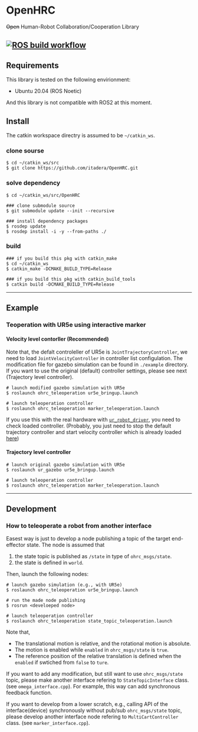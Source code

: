 # OpenHRC
~~Open~~ Human-Robot Collaboration/Cooperation Library

[![ROS build workflow](https://github.com/itadera/OpenHRC/actions/workflows/build.yaml/badge.svg)](https://github.com/itadera/OpenHRC/actions/workflows/build.yaml)
---

## Requirements
This library is tested on the following envirionment:
- Ubuntu 20.04 (ROS Noetic)

And this library is not compatible with ROS2 at this moment.

## Install

The catkin workspace directry is assumed to be ``~/catkin_ws``.
### clone sourse
```
$ cd ~/catkin_ws/src
$ git clone https://github.com/itadera/OpenHRC.git 
```

### solve dependency
```
$ cd ~/catkin_ws/src/OpenHRC

### clone submodule source
$ git submodule update --init --recursive

### install dependency packages
$ rosdep update
$ rosdep install -i -y --from-paths ./ 
```

### build
```
### if you build this pkg with catkin_make
$ cd ~/catkin_ws
$ catkin_make -DCMAKE_BUILD_TYPE=Release

### if you build this pkg with catkin_build_tools
$ catkin build -DCMAKE_BUILD_TYPE=Release
```


---
## Example

### Teoperation with UR5e using interactive marker

#### Velocity level contorller (Recommended)
Note that, the defalt controleller of UR5e is `JointTrajectoryController`, we need to load `JointVelocityController` in controller list configulation.
The modification file for gazebo simulation can be found in `./example` directory.
If you want to use the original (default) controller settings, please see next (Trajectory level controller). 


```
# launch modified gazebo simulation with UR5e
$ roslaunch ohrc_teleoperation ur5e_bringup.launch

# launch teleoperation controller
$ roslaunch ohrc_teleoperation marker_teleoperation.launch
```

If you use this with the real hardware with [`ur_robot_driver`](https://github.com/UniversalRobots/Universal_Robots_ROS_Driver), you need to check loaded controller. (Probably, you just need to stop the default trajectory controller and start velocity controller which is already loaded [here](https://github.com/UniversalRobots/Universal_Robots_ROS_Driver/blob/7b6b62bf81f2a032e0b6c7c8e1046cae35e079c7/ur_robot_driver/config/ur5e_controllers.yaml#L129))


#### Trajectory level controller



```
# launch original gazebo simulation with UR5e
$ roslaunch ur_gazebo ur5e_bringup.launch

# launch teleoperation controller
$ roslaunch ohrc_teleoperation marker_teleoperation.launch
```


---
## Development
### How to teleoperate a robot from another interface
Easest way is just to develop a node publishing a topic of the target end-effector state.
The node is assumed that

1. the state topic is published as ``/state`` in type of ``ohrc_msgs/state``.
1. the state is defined in ``world``.

Then, launch the following nodes: 
```
# launch gazebo simulation (e.g., with UR5e)
$ roslaunch ohrc_teleoperation ur5e_bringup.launch

# run the made node publishing 
$ rosrun <develoeped node> 

# launch teleoperation controller
$ roslaunch ohrc_teleoperation state_topic_teleoperation.launch
```

Note that,
- The translational motion is relative, and the rotational motion is absolute.
- The motion is enabled while ``enabled`` in ``ohrc_msgs/state`` is ``true``.
- The reference position of the relative translation is defined when the ``enabled`` if swtiched from `false` to `ture`.

If you want to add any modification, but still want to use `ohrc_msgs/state` topic, please make another interface refering to `StateTopicInterface` class. (see `omega_interface.cpp`). For example, this way can add synchronous feedback function.

If you want to develop from a lower scratch, e.g., calling API of the interface(device) synchronously without pub/sub `ohrc_msgs/state` topic, please develop another interface node refering to `MultiCartController` class. (see `marker_interface.cpp`).


